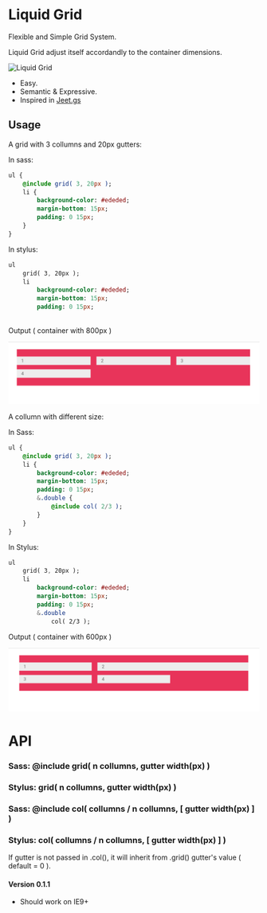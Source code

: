 # Liquid Grid
Flexible and Simple Grid System.

Liquid Grid adjust itself accordandly to the container dimensions.

![Liquid Grid](https://media.giphy.com/media/O0AEyXviC1vtC/giphy.gif)

- Easy.
- Semantic & Expressive.
- Inspired in [Jeet.gs](http://jeet.gs)

## Usage

A grid with 3 collumns and 20px gutters:

In sass:
```sass
ul {
	@include grid( 3, 20px );
	li {
		background-color: #ededed;
		margin-bottom: 15px;
		padding: 0 15px;
	}
}

```
In stylus:
```sass
ul
	grid( 3, 20px );
	li
		background-color: #ededed;
		margin-bottom: 15px;
		padding: 0 15px;
	


```

Output ( container with 800px )

![grid 800px](images/800px.png)

A collumn with different size:

In Sass:
```sass
ul {
	@include grid( 3, 20px );
	li {
		background-color: #ededed;
		margin-bottom: 15px;
		padding: 0 15px;
		&.double {
			@include col( 2/3 );
		}
	}
}

```

In Stylus:
```sass
ul
	grid( 3, 20px );
	li
		background-color: #ededed;
		margin-bottom: 15px;
		padding: 0 15px;
		&.double
			col( 2/3 );

```


Output ( container with 600px )

![grid 600px](images/double-size.png)


# API

### Sass: @include grid( n collumns, gutter width(px) )
### Stylus: grid( n collumns, gutter width(px) )

### Sass: @include col( collumns / n collumns, [ gutter width(px) ] )
### Stylus: col( collumns / n collumns, [ gutter width(px) ] )

If gutter is not passed in .col(), it will inherit from .grid() gutter's value ( default = 0 ).

#### Version 0.1.1

- Should work on IE9+
